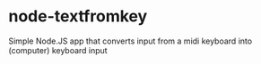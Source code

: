 # node-textfromkey
Simple Node.JS app that converts input from a midi keyboard into (computer) keyboard input
